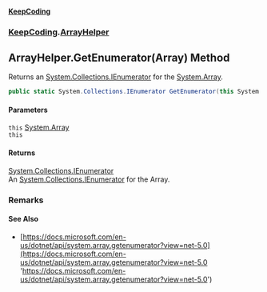 #### [KeepCoding](index.md 'index')
### [KeepCoding](KeepCoding.md 'KeepCoding').[ArrayHelper](ArrayHelper.md 'KeepCoding.ArrayHelper')
## ArrayHelper.GetEnumerator(Array) Method
Returns an [System.Collections.IEnumerator](https://docs.microsoft.com/en-us/dotnet/api/System.Collections.IEnumerator 'System.Collections.IEnumerator') for the [System.Array](https://docs.microsoft.com/en-us/dotnet/api/System.Array 'System.Array').  
```csharp
public static System.Collections.IEnumerator GetEnumerator(this System.Array @this);
```
#### Parameters
<a name='KeepCoding_ArrayHelper_GetEnumerator(System_Array)_this'></a>
`this` [System.Array](https://docs.microsoft.com/en-us/dotnet/api/System.Array 'System.Array')  
`this`
  
#### Returns
[System.Collections.IEnumerator](https://docs.microsoft.com/en-us/dotnet/api/System.Collections.IEnumerator 'System.Collections.IEnumerator')  
An [System.Collections.IEnumerator](https://docs.microsoft.com/en-us/dotnet/api/System.Collections.IEnumerator 'System.Collections.IEnumerator') for the Array.
### Remarks
#### See Also
- [https://docs.microsoft.com/en-us/dotnet/api/system.array.getenumerator?view=net-5.0](https://docs.microsoft.com/en-us/dotnet/api/system.array.getenumerator?view=net-5.0 'https://docs.microsoft.com/en-us/dotnet/api/system.array.getenumerator?view=net-5.0')
